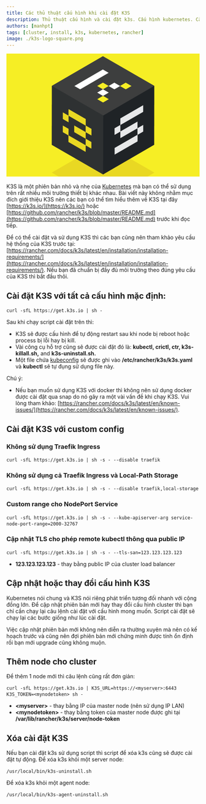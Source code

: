 ```yaml
---
title: Các thủ thuật cấu hình khi cài đặt K3S
description: Thủ thuật cấu hình và cài đặt k3s. Cấu hình kubernetes. Cài đặt k3s với nhiều nodes. K3S là một phiên bản nhỏ nhẹ của Kubernetes.
authors: [manhpt]
tags: [cluster, install, k3s, kubernetes, rancher]
image: ./k3s-logo-square.png
---
```


![](./k3s-logo-square.png)

K3S là một phiên bản nhỏ và nhẹ của [Kubernetes](/tags/kubernetes/) mà bạn có thể sử dụng trên rất nhiều môi trường thiết bị khác nhau. Bài viết này không nhằm mục đích giới thiệu K3S nên các bạn có thể tìm hiểu thêm về K3S tại đây [https://k3s.io/](https://k3s.io/) hoặc [https://github.com/rancher/k3s/blob/master/README.md](https://github.com/rancher/k3s/blob/master/README.md) trước khi đọc tiếp.

Để có thể cài đặt và sử dụng K3S thì các bạn cũng nên tham khảo yêu cầu hệ thống của K3S trước tại: [https://rancher.com/docs/k3s/latest/en/installation/installation-requirements/](https://rancher.com/docs/k3s/latest/en/installation/installation-requirements/). Nếu bạn đã chuẩn bị đầy đủ môi trường theo đúng yêu cầu của K3S thì bắt đầu thôi.

<!-- truncate -->

## Cài đặt K3S với tất cả cấu hình mặc định:

```shell
curl -sfL https://get.k3s.io | sh -
```

Sau khi chạy script cài đặt trên thì:

- K3S sẽ được cấu hình để tự động restart sau khi node bị reboot hoặc process bị lỗi hay bị kill.
- Vài công cụ hỗ trợ cũng sẽ được cài đặt đó là: **kubectl, crictl, ctr, k3s-killall.sh,** and **k3s-uninstall.sh.**
- Một file chứa [kubeconfig](https://kubernetes.io/docs/concepts/configuration/organize-cluster-access-kubeconfig/) sẽ được ghi vào **/etc/rancher/k3s/k3s.yaml** và **kubectl** sẽ tự đụng sử dụng file này.

Chú ý:

- Nếu bạn muốn sử dụng K3S với docker thì không nên sử dụng docker được cài đặt qua snap do nó gây ra một vài vấn đề khi chạy K3S. Vui lòng tham khảo: [https://rancher.com/docs/k3s/latest/en/known-issues/](https://rancher.com/docs/k3s/latest/en/known-issues/).

## Cài đặt K3S với custom config

### Không sử dụng Traefik Ingress

```shell
curl -sfL https://get.k3s.io | sh -s - --disable traefik
```

### Không sử dụng cả Traefik Ingress và Local-Path Storage

```shell
curl -sfL https://get.k3s.io | sh -s - --disable traefik,local-storage
```

### Custom range cho NodePort Service

```shell
curl -sfL https://get.k3s.io | sh -s - --kube-apiserver-arg service-node-port-range=2000-32767
```

### Cập nhật TLS cho phép remote kubectl thông qua public IP

```shell
curl -sfL https://get.k3s.io | sh -s - --tls-san=123.123.123.123
```

- **123.123.123.123** - thay bằng public IP của cluster load balancer

## Cập nhật hoặc thay đổi cấu hình K3S

Kubernetes nói chung và K3S nói riêng phát triển tương đối nhanh với cộng đồng lớn. Để cập nhật phiên bản mới hay thay đổi cấu hình cluster thì bạn chỉ cần chạy lại câu lệnh cài đặt với cấu hình mong muốn. Script cài đặt sẽ chạy lại các bước giống như lúc cài đặt.

Việc cập nhật phiên bản mới không nên diễn ra thường xuyên mà nên có kế hoạch trước và cũng nên đợi phiên bản mới chứng minh được tính ổn định rồi bạn mới upgrade cũng không muộn.

## Thêm node cho cluster

Để thêm 1 node mới thì câu lệnh cũng rất đơn giản:

```shell
curl -sfL https://get.k3s.io | K3S_URL=https://<myserver>:6443 K3S_TOKEN=<mynodetoken> sh -
```

- **\<myserver\>** - thay bằng IP của master node (nên sử dụng IP LAN)
- **\<mynodetoken\>** - thay bằng token của master node được ghi tại **/var/lib/rancher/k3s/server/node-token**

## Xóa cài đặt K3S

Nếu bạn cài đặt k3s sử dụng script thì script để xóa k3s cũng sẽ được cài đặt tự động. Để xóa k3s khỏi một server node:

```shell
/usr/local/bin/k3s-uninstall.sh
```

Để xóa k3s khỏi một agent node:

```shell
/usr/local/bin/k3s-agent-uninstall.sh
```
